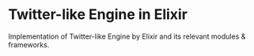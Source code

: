 # Twitter-like Engine in Elixir
Implementation of Twitter-like Engine by Elixir and its relevant modules &amp; frameworks.
